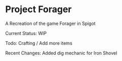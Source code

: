 # Project Forager
A Recreation of the game Forager in Spigot

Current Status: WIP

Todo: Crafting / Add more items

Recent Changes: Added dig mechanic for Iron Shovel